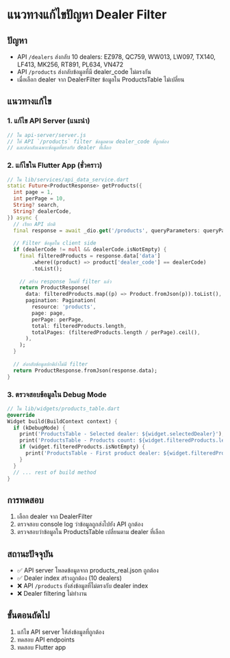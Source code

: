 # แนวทางแก้ไขปัญหา Dealer Filter

## ปัญหา
- API `/dealers` ส่งกลับ 10 dealers: EZ978, QC759, WW013, LW097, TX140, LF413, MK256, RT891, PL634, VN472
- API `/products` ส่งกลับข้อมูลที่มี dealer_code ไม่ตรงกัน
- เมื่อเลือก dealer จาก DealerFilter ข้อมูลใน ProductsTable ไม่เปลี่ยน

## แนวทางแก้ไข

### 1. แก้ไข API Server (แนะนำ)
```javascript
// ใน api-server/server.js
// ให้ API `/products` filter ข้อมูลตาม dealer_code ที่ถูกต้อง
// และส่งกลับเฉพาะข้อมูลที่ตรงกับ dealer ที่เลือก
```

### 2. แก้ไขใน Flutter App (ชั่วคราว)
```dart
// ใน lib/services/api_data_service.dart
static Future<ProductResponse> getProducts({
  int page = 1,
  int perPage = 10,
  String? search,
  String? dealerCode,
}) async {
  // เรียก API ปกติ
  final response = await _dio.get('/products', queryParameters: queryParams);
  
  // Filter ข้อมูลใน client side
  if (dealerCode != null && dealerCode.isNotEmpty) {
    final filteredProducts = response.data['data']
        .where((product) => product['dealer_code'] == dealerCode)
        .toList();
    
    // สร้าง response ใหม่ที่ filter แล้ว
    return ProductResponse(
      data: filteredProducts.map((p) => Product.fromJson(p)).toList(),
      pagination: Pagination(
        resource: 'products',
        page: page,
        perPage: perPage,
        total: filteredProducts.length,
        totalPages: (filteredProducts.length / perPage).ceil(),
      ),
    );
  }
  
  // ส่งกลับข้อมูลปกติถ้าไม่มี filter
  return ProductResponse.fromJson(response.data);
}
```

### 3. ตรวจสอบข้อมูลใน Debug Mode
```dart
// ใน lib/widgets/products_table.dart
@override
Widget build(BuildContext context) {
  if (kDebugMode) {
    print('ProductsTable - Selected dealer: ${widget.selectedDealer}');
    print('ProductsTable - Products count: ${widget.filteredProducts.length}');
    if (widget.filteredProducts.isNotEmpty) {
      print('ProductsTable - First product dealer: ${widget.filteredProducts.first.dealerCode}');
    }
  }
  // ... rest of build method
}
```

## การทดสอบ
1. เลือก dealer จาก DealerFilter
2. ตรวจสอบ console log ว่าข้อมูลถูกส่งไปยัง API ถูกต้อง
3. ตรวจสอบว่าข้อมูลใน ProductsTable เปลี่ยนตาม dealer ที่เลือก

## สถานะปัจจุบัน
- ✅ API server โหลดข้อมูลจาก products_real.json ถูกต้อง
- ✅ Dealer index สร้างถูกต้อง (10 dealers)
- ❌ API `/products` ยังส่งข้อมูลที่ไม่ตรงกับ dealer index
- ❌ Dealer filtering ไม่ทำงาน

## ขั้นตอนถัดไป
1. แก้ไข API server ให้ส่งข้อมูลที่ถูกต้อง
2. ทดสอบ API endpoints
3. ทดสอบ Flutter app